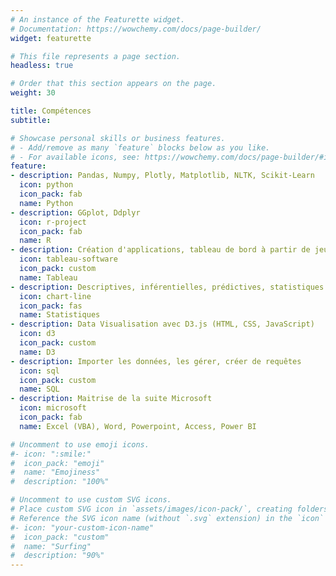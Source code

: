 ```yaml
---
# An instance of the Featurette widget.
# Documentation: https://wowchemy.com/docs/page-builder/
widget: featurette

# This file represents a page section.
headless: true

# Order that this section appears on the page.
weight: 30

title: Compétences
subtitle:

# Showcase personal skills or business features.
# - Add/remove as many `feature` blocks below as you like.
# - For available icons, see: https://wowchemy.com/docs/page-builder/#icons
feature:
- description: Pandas, Numpy, Plotly, Matplotlib, NLTK, Scikit-Learn
  icon: python
  icon_pack: fab
  name: Python
- description: GGplot, Ddplyr
  icon: r-project
  icon_pack: fab
  name: R
- description: Création d'applications, tableau de bord à partir de jeu de données
  icon: tableau-software
  icon_pack: custom
  name: Tableau
- description: Descriptives, inférentielles, prédictives, statistiques appliquées
  icon: chart-line
  icon_pack: fas
  name: Statistiques
- description: Data Visualisation avec D3.js (HTML, CSS, JavaScript)
  icon: d3
  icon_pack: custom
  name: D3
- description: Importer les données, les gérer, créer de requêtes 
  icon: sql
  icon_pack: custom
  name: SQL
- description: Maitrise de la suite Microsoft
  icon: microsoft
  icon_pack: fab
  name: Excel (VBA), Word, Powerpoint, Access, Power BI

# Uncomment to use emoji icons.
#- icon: ":smile:"
#  icon_pack: "emoji"
#  name: "Emojiness"
#  description: "100%"  

# Uncomment to use custom SVG icons.
# Place custom SVG icon in `assets/images/icon-pack/`, creating folders if necessary.
# Reference the SVG icon name (without `.svg` extension) in the `icon` field.
#- icon: "your-custom-icon-name"
#  icon_pack: "custom"
#  name: "Surfing"
#  description: "90%"
---
```

